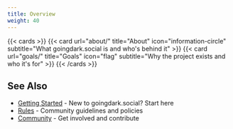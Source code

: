 ```yaml
---
title: Overview
weight: 40
---
```

{{< cards >}}
  {{< card url="about/" title="About" icon="information-circle" subtitle="What goingdark.social is and who's behind it" >}}
  {{< card url="goals/" title="Goals" icon="flag" subtitle="Why the project exists and who it's for" >}}
{{< /cards >}}

## See Also

- [Getting Started](../user/getting-started.md) - New to goingdark.social? Start here
- [Rules](../policies/rules/) - Community guidelines and policies
- [Community](../community/) - Get involved and contribute

